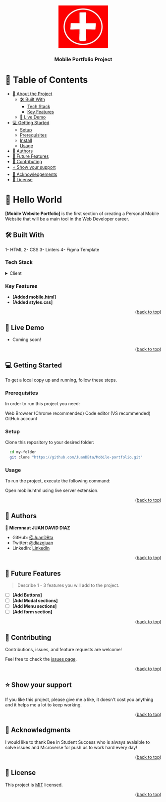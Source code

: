 <a name="readme-top"></a>

<div align="center">
 
  <img src="LOGO.jpg" alt="logo" width="160"  height="auto" />
  <br/>

  <h3><b>Mobile Portfolio Project</b></h3>

</div>



# 📗 Table of Contents

- [📖 About the Project](#about-project)
  - [🛠 Built With](#built-with)
    - [Tech Stack](#tech-stack)
    - [Key Features](#key-features)
  - [🚀 Live Demo](#live-demo)
- [💻 Getting Started](#getting-started)
  - [Setup](#setup)
  - [Prerequisites](#prerequisites)
  - [Install](#install)
  - [Usage](#usage)
- [👥 Authors](#authors)
- [🔭 Future Features](#future-features)
- [🤝 Contributing](#contributing)
- [⭐️ Show your support](#support)
- [🙏 Acknowledgements](#acknowledgements)
- [📝 License](#license)


# 📖 Hello World <a name="about-project"></a>

**[Mobile Website Portfolio]** is the first section of creating a Personal Mobile Website that will be a main tool in the Web Developer career.

## 🛠 Built With <a name="built-with"></a>
1- HTML
2- CSS
3- Linters
4- Figma Template

### Tech Stack <a name="tech-stack"></a>

<details>
  <summary>Client</summary>
  <ul>
    <li><a href="https://github.com/"></a>GitHub</li>
    <li><a href="https://youtube.com/"></a>YouTube</li>
    <li><a href="https://www.microverse.org"></a>Microverse</li>
    <li><a href="https://figma.com"></a>Figma</li>
  </ul>
</details>

### Key Features <a name="key-features"></a>



- **[Added mobile.html]**
- **[Added styles.css]**

<p align="right">(<a href="#readme-top">back to top</a>)</p>


## 🚀 Live Demo <a name="live-demo"></a>

- Coming soon!

<p align="right">(<a href="#readme-top">back to top</a>)</p>


## 💻 Getting Started <a name="getting-started"></a>

To get a local copy up and running, follow these steps.

### Prerequisites

In order to run this project you need:

Web Browser (Chrome recommended)
Code editor (VS recommended)
GitHub account

### Setup

Clone this repository to your desired folder:

```sh
  cd my-folder
  git clone "https://github.com/JuanDBta/Mobile-portfolio.git"
```
### Usage

To run the project, execute the following command:

Open mobile.html using live server extension.

<p align="right">(<a href="#readme-top">back to top</a>)</p>

<!-- AUTHORS -->

## 👥 Authors <a name="authors"></a>



👤 **Micronaut JUAN DAVID DIAZ**

- GitHub: [@JuanDBta](https://github.com/JuanDBta)
- Twitter: [@diazgjuan](https://twitter.com/diazgjuan)
- LinkedIn: [LinkedIn](https://linkedin.com/in/juan-david-diaz-)
<p align="right">(<a href="#readme-top">back to top</a>)</p>

## 🔭 Future Features <a name="future-features"></a>

> Describe 1 - 3 features you will add to the project.

- [ ] **[Add Buttons]**
- [ ] **[Add Modal sections]**
- [ ] **[Add Menu sections]**
- [ ] **[Add form section]**

<p align="right">(<a href="#readme-top">back to top</a>)</p>

## 🤝 Contributing <a name="contributing"></a>

Contributions, issues, and feature requests are welcome!

Feel free to check the [issues page](../../issues/).

<p align="right">(<a href="#readme-top">back to top</a>)</p>

## ⭐️ Show your support <a name="support"></a>

If you like this project, please give me a like, it doesn't cost you anything and it helps me a lot to keep working.

<p align="right">(<a href="#readme-top">back to top</a>)</p>

## 🙏 Acknowledgments <a name="acknowledgements"></a>

I would like to thank Bee in Student Success who is always avalaible to solve issues and Microverse for push us to work hard every day!

<p align="right">(<a href="#readme-top">back to top</a>)</p>


## 📝 License <a name="license"></a>

This project is [MIT](./LICENSE) licensed.

<p align="right">(<a href="#readme-top">back to top</a>)</p>
